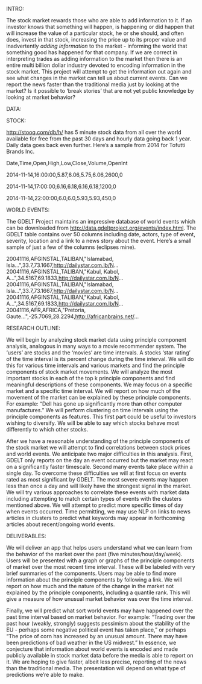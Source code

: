 INTRO:

The stock market rewards those who are able to add information to it.  If an investor knows that something will happen, is happening or did happen that will increase the value of a particular stock, he or she should, and often does, invest in that stock, increasing the price up to its proper value and inadvertently *adding information* to the market - informing the world that something good has happened for that company.  If we are correct in interpreting trades as adding information to the market then there is an entire multi billion dollar industry devoted to encoding information in the stock market.  This project will attempt to get the information out again and see what changes in the market can tell us about current events.  Can we report the news faster than the traditional media just by looking at the market?  Is it possible to ‘break stories’ that are not yet public knowledge by looking at market behavior?  

DATA:

  STOCK:

http://stooq.com/db/h/ has 5 minute stock data from all over the world available for free from the past 30 days and hourly data going back 1 year.  Daily data goes back even further.  Here’s a sample from 2014 for Tofutti Brands Inc.

Date,Time,Open,High,Low,Close,Volume,OpenInt

2014-11-14,16:00:00,5.87,6.06,5.75,6.06,2600,0

2014-11-14,17:00:00,6.16,6.18,6.16,6.18,1200,0

2014-11-14,22:00:00,6.0,6.0,5.93,5.93,450,0

  WORLD EVENTS:

The GDELT Project maintains an impressive database of world events which can be downloaded from http://data.gdeltproject.org/events/index.html.  The GDELT table contains over 50 columns including date, actors, type of event, severity, location and a link to a news
story about the event.  Here’s a small sample of just a few of the columns (eclipses mine).  

20041116,AFGINSTAL,TALIBAN,"Islamabad, Isla...",33.7,73.1667,http://dailystar.com.lb/N...
20041116,AFGINSTAL,TALIBAN,"Kabul, Kabol, A...",34.5167,69.1833,http://dailystar.com.lb/N...
20041116,AFGINSTAL,TALIBAN,"Islamabad, Isla...",33.7,73.1667,http://dailystar.com.lb/N...
20041116,AFGINSTAL,TALIBAN,"Kabul, Kabol, A...",34.5167,69.1833,http://dailystar.com.lb/N...
20041116,AFR,AFRICA,"Pretoria, Gaute...",-25.7069,28.2294,http://africanbrains.net/...

RESEARCH OUTLINE:

We will begin by analyzing stock market data using principle component analysis, analogous in many ways to a movie recommender system.  The ‘users’ are stocks and the ‘movies’ are time intervals.  A stocks ‘star rating’ of the time interval is its percent change during the time interval.  We will do this for various time intervals and various markets and find the principle components of stock market movements.  We will analyze the most important stocks in each of the top k principle components and find meaningful descriptions of these components.  We may focus on a specific market and a specific time interval.  We will report on how much of the movement of the market can be explained by these principle components.  For example: “Dell has gone up significantly more than other computer manufactures.” We will perform clustering on time intervals using the principle components as features.  This first part could be useful to investors wishing to diversify.  We will be able to say which stocks behave most differently to which other stocks.  

After we have a reasonable understanding of the principle components of the stock market we will attempt to find correlations between stock prices and world events.  We anticipate two major difficulties in this analysis.  First, GDELT only reports on the day an event occurred but the market may react on a significantly faster timescale.  Second many events take place within a single day.  To overcome these difficulties we will at first focus on events rated as most significant by GDELT.  The most severe events may happen less than once a day and will likely have the strongest signal in the market.  We will try various approaches to correlate these events with market data including attempting to match certain types of events with the clusters mentioned above.  We will attempt to predict more specific times of day when events occurred.  Time permitting, we may use NLP on links to news articles in clusters to predict what keywords may appear in forthcoming articles about recent/ongoing world events.  

DELIVERABLES:

We will deliver an app that helps users understand what we can learn from the behavior of the market over the past (five minutes/hour/day/week).  Users will be presented with a graph or graphs of the principle components of market over the most recent time interval.  These will be labeled with very brief summaries of the components.  Users may be able to find more information about the principle components by following a link.  We will report on how much and the nature of the change in the market not explained by the principle components, including a quantile rank.  This will give a measure of how unusual market behavior was over the time interval.  

Finally, we will predict what sort world events may have happened over the past time interval based on market behavior.  For example: “Trading over the past hour (weakly, strongly) suggests pessimism about the stability of the EU - perhaps some negative political event has taken place,” or perhaps “The price of corn has increased by an unusual amount. There may have been predictions of bad weather in the US midwest.”  In essence, we conjecture that information about world events is encoded and made publicly available in stock market data before the media is able to report on it.  We are hoping to give faster, albeit less precise, reporting of the news than the traditional media.  The presentation will depend on what type of predictions we’re able to make.  





